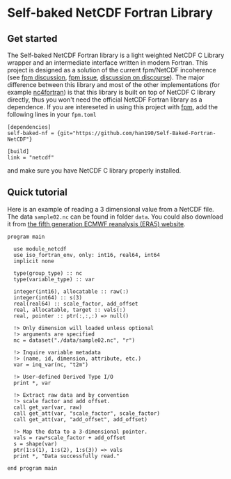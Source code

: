 # Self-baked NetCDF Fortran Library

## Get started
The Self-baked NetCDF Fortran library is a light weighted NetCDF C Library wrapper and an intermediate interface written in modern Fortran. This project is designed as a solution of the current fpm/NetCDF incoherence (see [fpm discussion](https://github.com/fortran-lang/fpm/discussions/458), [fpm issue](https://github.com/fortran-lang/fpm/issues/17), [discussion on discourse](https://fortran-lang.discourse.group/t/using-netcdf-with-fpm/4225)). The major difference between this library and most of the other implementations (for example [nc4fortran](https://github.com/geospace-code/nc4fortran)) is that this library is built on top of NetCDF C library directly, thus you won't need the official NetCDF Fortran library as a dependence. If you are intereseted in using this project with [fpm](https://github.com/fortran-lang/fpm), add the following lines in your `fpm.toml`
```
[dependencies]
self-baked-nf = {git="https://github.com/han190/Self-Baked-Fortran-NetCDF"}

[build]
link = "netcdf"
```
and make sure you have NetCDF C library properly installed.

## Quick tutorial
Here is an example of reading a 3 dimensional value from a NetCDF file. The data `sample02.nc` can be found in folder `data`. You could also download it from [the fifth generation ECMWF reanalysis (ERA5) website](https://cds.climate.copernicus.eu/cdsapp#!/dataset/reanalysis-era5-single-levels?tab=overview).

```
program main

  use module_netcdf
  use iso_fortran_env, only: int16, real64, int64
  implicit none

  type(group_type) :: nc
  type(variable_type) :: var

  integer(int16), allocatable :: raw(:)
  integer(int64) :: s(3)
  real(real64) :: scale_factor, add_offset
  real, allocatable, target :: vals(:)
  real, pointer :: ptr(:,:,:) => null()

  !> Only dimension will loaded unless optional
  !> arguments are specified
  nc = dataset("./data/sample02.nc", "r")

  !> Inquire variable metadata 
  !> (name, id, dimension, attribute, etc.)
  var = inq_var(nc, "t2m")

  !> User-defined Derived Type I/O
  print *, var

  !> Extract raw data and by convention
  !> scale factor and add offset.
  call get_var(var, raw)
  call get_att(var, "scale_factor", scale_factor)
  call get_att(var, "add_offset", add_offset)

  !> Map the data to a 3-dimensional pointer.
  vals = raw*scale_factor + add_offset
  s = shape(var)
  ptr(1:s(1), 1:s(2), 1:s(3)) => vals
  print *, "Data successfully read."

end program main
```
